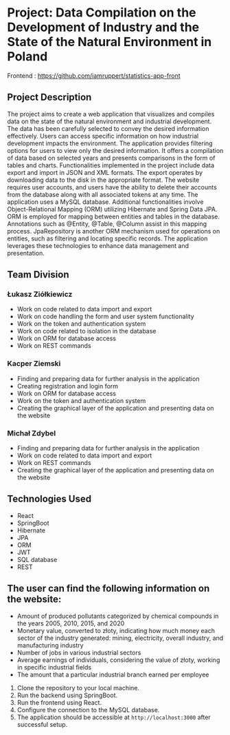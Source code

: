 # Project: Data Compilation on the Development of Industry and the State of the Natural Environment in Poland
Frontend : https://github.com/iamruppert/statistics-app-front
## Project Description
The project aims to create a web application that visualizes and compiles data on the state of the natural environment and 
industrial development. The data has been carefully selected to convey the desired information effectively. Users can access 
specific information on how industrial development impacts the environment. The application provides filtering options for 
users to view only the desired information. It offers a compilation of data based on selected years and presents comparisons in the form of tables and charts.
Functionalities implemented in the project include data export and import in JSON and XML formats. The export operates by downloading data to the disk in the 
appropriate format. The website requires user accounts, and users have the ability to delete their accounts from the database along with all associated tokens at
any time. The application uses a MySQL database. Additional functionalities involve Object-Relational Mapping (ORM) utilizing Hibernate and Spring Data JPA.
ORM is employed for mapping between entities and tables in the database. Annotations such as @Entity, @Table, @Column assist in this mapping process. JpaRepository 
is another ORM mechanism used for operations on entities, such as filtering and locating specific records. The application leverages these technologies to enhance data management and presentation.

## Team Division

### Łukasz Ziółkiewicz
- Work on code related to data import and export
- Work on code handling the form and user system functionality
- Work on the token and authentication system
- Work on code related to isolation in the database
- Work on ORM for database access
- Work on REST commands

### Kacper Ziemski
- Finding and preparing data for further analysis in the application
- Creating registration and login form
- Work on ORM for database access
- Work on the token and authentication system
- Creating the graphical layer of the application and presenting data on the website

### Michał Zdybel
- Finding and preparing data for further analysis in the application
- Work on code related to data import and export
- Work on REST commands
- Creating the graphical layer of the application and presenting data on the website

## Technologies Used

- React
- SpringBoot
- Hibernate
- JPA
- ORM
- JWT
- SQL database
- REST

## The user can find the following information on the website:

- Amount of produced pollutants categorized by chemical compounds in the years 2005, 2010, 2015, and 2020
- Monetary value, converted to złoty, indicating how much money each sector of the industry generated: mining, electricity, overall industry, and manufacturing industry
- Number of jobs in various industrial sectors
- Average earnings of individuals, considering the value of złoty, working in specific industrial fields
- The amount that a particular industrial branch earned per employee

1. Clone the repository to your local machine.
2. Run the backend using SpringBoot.
3. Run the frontend using React.
4. Configure the connection to the MySQL database.
5. The application should be accessible at `http://localhost:3000` after successful setup.

